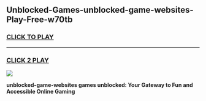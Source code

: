 
## Unblocked-Games-unblocked-game-websites-Play-Free-w70tb
<h3>
<a href="https://premium76.site?title=unblocked-game-websites&ref=22A">CLICK TO PLAY</a></h3>
<hr>

<h3>
<a href="https://premium76.site?title=unblocked-game-websites&ref=22A">CLICK 2 PLAY</a>
  
</h3>

<a href="https://premium76.site?title=unblocked-game-websites&ref=22A"><img src="https://clearcache.store/games.png"></a>


**unblocked-game-websites games unblocked: Your Gateway to Fun and Accessible Online Gaming**
